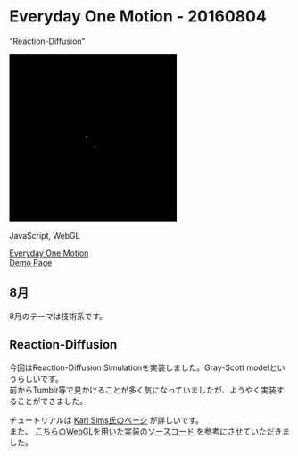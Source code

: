 # Everyday One Motion - 20160804  

"Reaction-Diffusion"  

![](20160804.gif)  

JavaScript, WebGL  

[Everyday One Motion](http://motions.work/motion/344)  
[Demo Page](http://fms-cat-eom.github.io/20160804/dist)  

## 8月

8月のテーマは技術系です。  

## Reaction-Diffusion

今回はReaction-Diffusion Simulationを実装しました。Gray-Scott modelというらしいです。  
前からTumblr等で見かけることが多く気になっていましたが、ようやく実装することができました。  

チュートリアルは [Karl Sims氏のページ](http://www.karlsims.com/rd.html) が詳しいです。  
また、 [こちらのWebGLを用いた実装のソースコード](https://bl.ocks.org/robinhouston/ed597847175cf692ecce) を参考にさせていただきました。  
